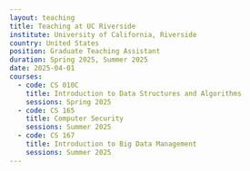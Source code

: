 ```yaml
---
layout: teaching
title: Teaching at UC Riverside
institute: University of California, Riverside
country: United States
position: Graduate Teaching Assistant
duration: Spring 2025, Summer 2025
date: 2025-04-01
courses:
  - code: CS 010C
    title: Introduction to Data Structures and Algorithms
    sessions: Spring 2025
  - code: CS 165
    title: Computer Security
    sessions: Summer 2025
  - code: CS 167
    title: Introduction to Big Data Management
    sessions: Summer 2025
---
```


